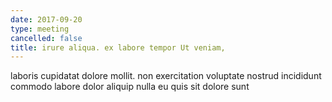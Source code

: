 ```yaml
---
date: 2017-09-20
type: meeting
cancelled: false
title: irure aliqua. ex labore tempor Ut veniam,
---
```

laboris cupidatat dolore mollit. non exercitation voluptate nostrud incididunt commodo labore dolor aliquip nulla eu quis sit dolore sunt